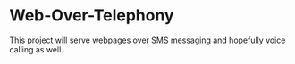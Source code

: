 # Web-Over-Telephony
This project will serve webpages over SMS messaging and hopefully voice calling as well. 
